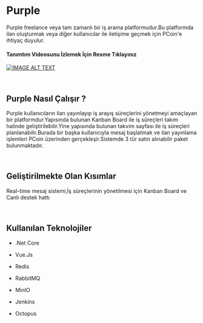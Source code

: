# Purple

Purple freelance veya tam zamanlı bir iş arama platformudur.Bu platformda ilan oluşturmak veya diğer kullanıcılar ile iletişime geçmek için PCoin'e ihtiyaç duyulur.

#### Tanımtım Videosunu İzlemek İçin Resme Tıklayınız

[![IMAGE ALT TEXT](http://img.youtube.com/vi/YOUTUBE_VIDEO_ID_HERE/0.jpg)](https://www.youtube.com/watch?v=f9VsY8hdyQc "Video Title")

<br>

## Purple Nasıl Çalışır ?

Purple kullanıcıların ilan yayınlayıp iş arayış süreçlerini yönetmeyi amaçlayan bir platformdur.Yapısında bulunan Kanban Board ile iş süreçleri takım halinde geliştirilebilir.Yine yapısında bulunan takvim sayfası ile iş süreçleri planlanabilir.Burada bir başka kullanıcıyla mesaj başlatmak ve ilan yayınlama işlemleri PCoin üzerinden gerçekleşir.Sistemde 3 tür satın alınabilir paket bulunmaktadır.

<br>

## Geliştirilmekte Olan Kısımlar

Real-time mesaj sistemi,İş süreçlerinin yönetilmesi için Kanban Board ve Canlı destek hattı

<br>

## Kullanılan Teknolojiler

- .Net Core
  
- Vue.Js
  
- Redis
  
- RabbitMQ
  
- MinIO
  
- Jenkins
  
- Octopus
